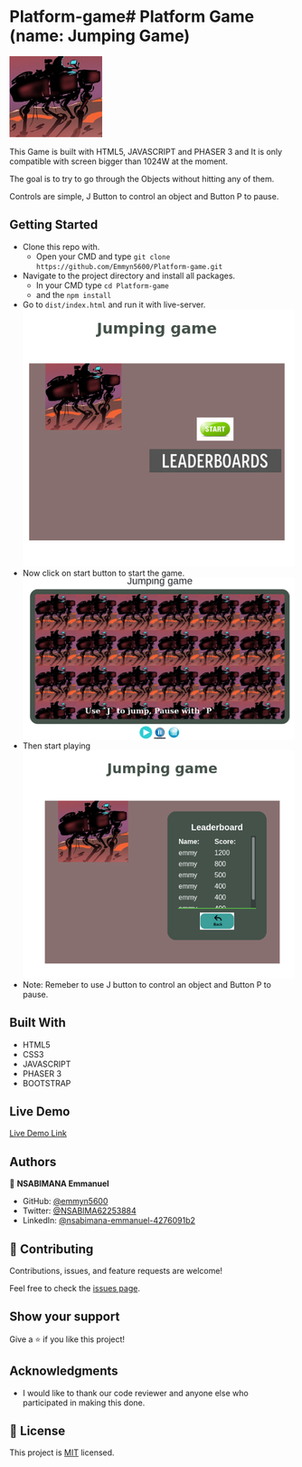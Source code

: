# Platform-game# Platform Game (name: Jumping Game)
![Image](assets/images/toy.png)

This Game is built with HTML5, JAVASCRIPT and PHASER 3 and It is only compatible with screen bigger than 1024W at the moment. 

The goal is to try to go through the Objects without hitting any of them.

Controls are simple, J Button to control an object and Button P to pause. 

## Getting Started

- Clone this repo with.
  - Open your CMD and type `git clone https://github.com/Emmyn5600/Platform-game.git`
- Navigate to the project directory and install all packages.
  - In your CMD type `cd Platform-game`
  - and the `npm install` 
- Go to `dist/index.html` and run it with live-server.
![Image](assets/images/img1.png)
- Now click on start button to start the game.
![Image](assets/images/img2.png)
- Then start playing
![Image](assets/images/img3.png)
- Note: Remeber to use J button to control an object  and Button P to pause.

## Built With

- HTML5
- CSS3
- JAVASCRIPT
- PHASER 3
- BOOTSTRAP


## Live Demo

[Live Demo Link]()

## Authors

👤 **NSABIMANA Emmanuel**

- GitHub: [@emmyn5600](https://github.com/Emmyn5600)
- Twitter: [@NSABIMA62253884](https://twitter.com/NSABIMA62253884)
- LinkedIn: [@nsabimana-emmanuel-4276091b2](https://www.linkedin.com/in/nsabimana-emmanuel-4276091b2/)

## 🤝 Contributing

Contributions, issues, and feature requests are welcome!

Feel free to check the [issues page](https://github.com/Emmyn5600/Platform-game/issues).

## Show your support

Give a ⭐️ if you like this project!

## Acknowledgments

- I would like to thank our code reviewer and anyone else who participated in making this done.

## 📝 License

This project is [MIT](./LICENCE) licensed.